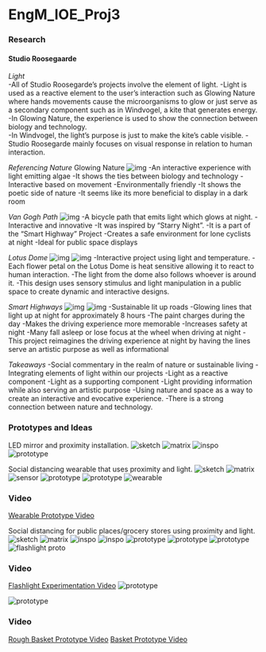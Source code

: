 # EngM_IOE_Proj3

### Research
#### Studio Roosegaarde

*Light*  
-All of Studio Roosegarde’s projects involve the element of light. 
-Light is used as a reactive element to the user’s interaction such as Glowing Nature where hands movements cause the microorganisms to glow or just serve as a secondary component such as in Windvogel, a kite that generates energy. 
  -In Glowing Nature, the experience is used to show the connection between biology and technology.  
  -In Windvogel, the light’s purpose is just to make the kite’s cable visible. 
-Studio Roosegarde mainly focuses on visual response in relation to human interaction. 

*Referencing Nature*
Glowing Nature
![img](https://github.com/yoyomomo/EngM_IOE_Proj3/blob/main/ioe_proj3/img1.png)
-An interactive experience with light emitting algae
-It shows the ties between biology and technology
-Interactive based on movement 
-Environmentally friendly
-It shows the poetic side of nature
-It seems like its more beneficial to display in a dark room

*Van Gogh Path*
![img](https://github.com/yoyomomo/EngM_IOE_Proj3/blob/main/ioe_proj3/img.png)
-A bicycle path that emits light which glows at night. 
-Interactive and innovative
-It was inspired by “Starry Night”.
-It is a part of the “Smart Highway” Project
-Creates a safe environment for lone cyclists at night
-Ideal for public space displays

*Lotus Dome*
![img](https://github.com/yoyomomo/EngM_IOE_Proj3/blob/main/ioe_proj3/img3.png)
![img](https://github.com/yoyomomo/EngM_IOE_Proj3/blob/main/ioe_proj3/img3.png)
-Interactive project using light and temperature.
-Each flower petal on the Lotus Dome is heat sensitive allowing it to react to human interaction.
-The light from the dome also follows whoever is around it. 
-This design uses sensory stimulus and light manipulation in a public space to create dynamic and interactive designs.

*Smart Highways*
![img](https://github.com/yoyomomo/EngM_IOE_Proj3/blob/main/ioe_proj3/img4.png)
![img](https://github.com/yoyomomo/EngM_IOE_Proj3/blob/main/ioe_proj3/img5.png)
-Sustainable lit up roads
  -Glowing lines that light up at night for approximately 8 hours
  -The paint charges during the day
-Makes the driving experience more memorable
-Increases safety at night
-Many fall asleep or lose focus at the wheel when driving at night
-This project reimagines the driving experience at night by having the lines serve an artistic purpose as well as informational

*Takeaways*
-Social commentary in the realm of nature or sustainable living
-Integrating elements of light within our projects
  -Light as a reactive component
  -Light as a supporting component
-Light providing information while also serving an artistic purpose
-Using nature and space as a way to create an interactive and evocative experience.
-There is a strong connection between nature and technology.


### Prototypes and Ideas
LED mirror and proximity installation.
![sketch](https://github.com/yoyomomo/EngM_IOE_Proj3/blob/main/ioe_proj3/sketch1.jpg)
![matrix](https://github.com/yoyomomo/EngM_IOE_Proj3/blob/main/ioe_proj3/matrix1.png)
![inspo](https://github.com/yoyomomo/EngM_IOE_Proj3/blob/main/ioe_proj3/img.png)
![prototype](https://github.com/yoyomomo/EngM_IOE_Proj3/blob/main/ioe_proj3/prototype1.png)

Social distancing wearable that uses proximity and light.
![sketch](https://github.com/yoyomomo/EngM_IOE_Proj3/blob/main/ioe_proj3/sketch2.jpg)
![matrix](https://github.com/yoyomomo/EngM_IOE_Proj3/blob/main/ioe_proj3/matrix2.png)
![sensor](https://github.com/yoyomomo/EngM_IOE_Proj3/blob/main/ioe_proj3/sensor.jpg)
![prototype](https://github.com/yoyomomo/EngM_IOE_Proj3/blob/main/ioe_proj3/socialDistanceProto2.png)
![prototype](https://github.com/yoyomomo/EngM_IOE_Proj3/blob/main/ioe_proj3/socialDistanceProto1.png)
![wearable](https://github.com/yoyomomo/EngM_IOE_Proj3/blob/main/ioe_proj3/wearable.jpg)
### Video
[Wearable Prototype Video](https://youtu.be/g0b3jFRxAaI)

Social distancing for public places/grocery stores using proximity and light.
![sketch](https://github.com/yoyomomo/EngM_IOE_Proj3/blob/main/ioe_proj3/sketch3.jpg)
![matrix](https://github.com/yoyomomo/EngM_IOE_Proj3/blob/main/ioe_proj3/matrix3.png)
![inspo](https://github.com/yoyomomo/EngM_IOE_Proj3/blob/main/ioe_proj3/img1.png)
![inspo](https://github.com/yoyomomo/EngM_IOE_Proj3/blob/main/ioe_proj3/img4.png)
![prototype](https://github.com/yoyomomo/EngM_IOE_Proj3/blob/main/ioe_proj3/groceryProto1.png)
![prototype](https://github.com/yoyomomo/EngM_IOE_Proj3/blob/main/ioe_proj3/groceryProto2.png)
![prototype](https://github.com/yoyomomo/EngM_IOE_Proj3/blob/main/ioe_proj3/groceryProto3.png)
![flashlight proto](https://github.com/yoyomomo/EngM_IOE_Proj3/blob/main/ioe_proj3/flashlight.jpg)
### Video
[Flashlight Experimentation Video](https://youtu.be/DQlSCTV57ZM)
![prototype](https://github.com/yoyomomo/EngM_IOE_Proj3/blob/main/ioe_proj3/proto.png)

![prototype](https://github.com/yoyomomo/EngM_IOE_Proj3/blob/main/ioe_proj3/ae.png)
### Video
[Rough Basket Prototype Video](https://youtu.be/5TZwPlmc-us)
[Basket Prototype Video](https://youtu.be/ZmqLIr8ktWs)




